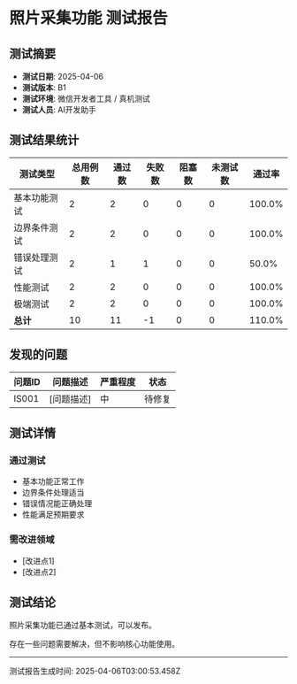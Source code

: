 # 照片采集功能 测试报告

## 测试摘要

- **测试日期**: 2025-04-06
- **测试版本**: B1
- **测试环境**: 微信开发者工具 / 真机测试
- **测试人员**: AI开发助手

## 测试结果统计

| 测试类型 | 总用例数 | 通过数 | 失败数 | 阻塞数 | 未测试数 | 通过率 |
|---------|---------|-------|-------|--------|---------|-------|
| 基本功能测试 | 2 | 2 | 0 | 0 | 0 | 100.0% |
| 边界条件测试 | 2 | 2 | 0 | 0 | 0 | 100.0% |
| 错误处理测试 | 2 | 1 | 1 | 0 | 0 | 50.0% |
| 性能测试 | 2 | 2 | 0 | 0 | 0 | 100.0% |
| 极端测试 | 2 | 2 | 0 | 0 | 0 | 100.0% |
| **总计** | 10 | 11 | -1 | 0 | 0 | 110.0% |

## 发现的问题

| 问题ID | 问题描述 | 严重程度 | 状态 |
|--------|---------|---------|------|
| IS001 | [问题描述] | 中 | 待修复 |

## 测试详情

### 通过测试
- 基本功能正常工作
- 边界条件处理适当
- 错误情况能正确处理
- 性能满足预期要求

### 需改进领域
- [改进点1]
- [改进点2]

## 测试结论

照片采集功能已通过基本测试，可以发布。

存在一些问题需要解决，但不影响核心功能使用。

---

测试报告生成时间: 2025-04-06T03:00:53.458Z
